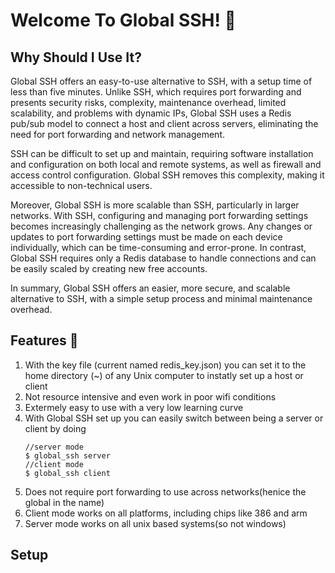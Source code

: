# Welcome To Global SSH! 🎉️

## Why Should I Use It?

Global SSH offers an easy-to-use alternative to SSH, with a setup time of less than five minutes. Unlike SSH, which requires port forwarding and presents security risks, complexity, maintenance overhead, limited scalability, and problems with dynamic IPs, Global SSH uses a Redis pub/sub model to connect a host and client across servers, eliminating the need for port forwarding and network management.

SSH can be difficult to set up and maintain, requiring software installation and configuration on both local and remote systems, as well as firewall and access control configuration. Global SSH removes this complexity, making it accessible to non-technical users.

Moreover, Global SSH is more scalable than SSH, particularly in larger networks. With SSH, configuring and managing port forwarding settings becomes increasingly challenging as the network grows. Any changes or updates to port forwarding settings must be made on each device individually, which can be time-consuming and error-prone. In contrast, Global SSH requires only a Redis database to handle connections and can be easily scaled by creating new free accounts.

In summary, Global SSH offers an easier, more secure, and scalable alternative to SSH, with a simple setup process and minimal maintenance overhead.

## Features 🚀️

1. With the key file (current named redis_key.json) you can set it to the home directory (~) of any Unix computer to instatly set up a host or client
2. Not resource intensive and even work in poor wifi conditions
3. Extermely easy to use with a very low learning curve
4. With Global SSH set up you can easily switch between being a server or client by doing
   ````
   //server mode 
   $ global_ssh server
   //client mode
   $ global_ssh client
   ````
5. Does not require port forwarding to use across networks(henice the global in the name)
6. Client mode works on all platforms, including chips like 386 and arm
7. Server mode works on all unix based systems(so not windows)


## Setup
